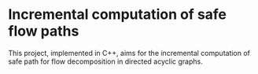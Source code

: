 # Incremental computation of safe flow paths
This project, implemented in C++, aims for the incremental computation of safe path for flow decomposition in directed acyclic graphs.
 